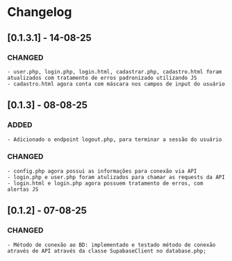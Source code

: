 # Changelog

## [0.1.3.1] - 14-08-25

### CHANGED
    - user.php, login.php, login.html, cadastrar.php, cadastro.html foram atualizados com tratamento de erros padronizado utilizando JS
    - cadastro.html agora conta com máscara nos campos de input do usuário

## [0.1.3] - 08-08-25

### ADDED
    - Adicionado o endpoint logout.php, para terminar a sessão do usuário

### CHANGED
    - config.php agora possui as informações para conexão via API
    - login.php e user.php foram atulizados para chamar as requests da API
    - login.html e login.php agora possuem tratamento de erros, com alertas JS

## [0.1.2] - 07-08-25

### CHANGED
    - Método de conexão ao BD: implementado e testado método de conexão através de API através da classe SupabaseClient no database.php;